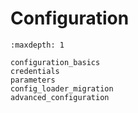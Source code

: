 # Configuration

```{toctree}
:maxdepth: 1

configuration_basics
credentials
parameters
config_loader_migration
advanced_configuration
```
